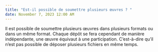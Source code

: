 ```yaml
---
title: "Est-il possible de soumettre plusieurs œuvres ? "
date: November 7, 2023 12:00 AM
---
```

Il est possible de soumettre plusieurs œuvres dans plusieurs formats ou dans un même format. Chaque dépôt se fera cependant de manière indépendante, une œuvre équivaut à une participation. C’est-à-dire qu’il n’est pas possible de déposer plusieurs fichiers en même temps.